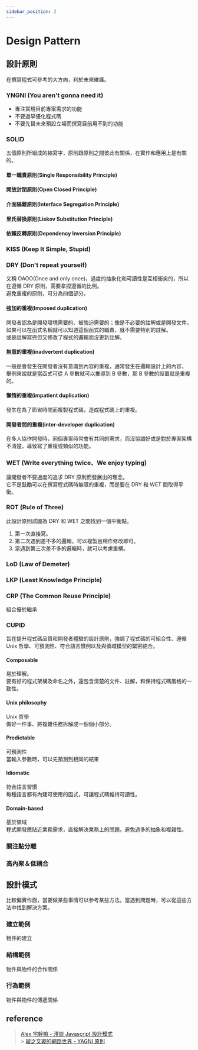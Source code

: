 ```yaml
---
sidebar_position: 2
---
```


# Design Pattern

## 設計原則

在撰寫程式可參考的大方向，利於未來維護。

### YNGNI (You aren't gonna need it)

- 專注實現目前專案需求的功能
- 不要過早優化程式碼
- 不要先替未來預設立場而撰寫目前用不到的功能

### SOLID

五個原則所組成的縮寫字，原則跟原則之間彼此有關係，在實作和應用上是有關的。

#### 單一職責原則(Single Responsibility Principle)

#### 開放封閉原則(Open Closed Principle)

#### 介面隔離原則(Interface Segregation Principle)

#### 里氏替換原則(Liskov Substitution Principle)

#### 依賴反轉原則(Dependency Inversion Principle)

### KISS (Keep It Simple, Stupid)

### DRY (Don't repeat yourself)

又稱 OAOO(Once and only once)，過度的抽象化和可讀性是互相衝突的，所以在遵循 DRY 原則，需要拿捏遵循的比例。<br />
避免重複的原則，可分為四個部分。

#### 強加的重複(Imposed duplication)

開發者認為是開發環境需要的、被強迫需要的；像是不必要的註解或是開發文件。
如果可以在函式名稱就可以知道這個函式的職責，就不需要特別的註解。<br />
或是註解寫完但又修改了程式的邏輯而沒更新註解。

#### 無意的重複(inadvertent duplication)

一般是會發生在開發者沒有意識到內容的重複，通常發生在邏輯設計上的內容，<br />舉例來說就是當函式可從 A 參數就可以推導到 B 參數，那 B 參數的設置就是重複的。

#### 懶惰的重複(impatient duplication)

發生在為了節省時間而複製程式碼，造成程式碼上的重複。

#### 開發者間的重複(inter-developer duplication)

在多人協作開發時，同個專案時常會有共同的需求，而沒協調好或是對於專案架構不清楚，導致寫了重複或類似的功能。

### WET (Write everything twice、We enjoy typing)

讓開發者不要過度的追求 DRY 原則而發展出的理念。<br />
它不是鼓勵可以在撰寫程式碼時無限的重複，而是要在 DRY 和 WET 間取得平衡。

### ROT (Rule of Three)

此設計原則試圖為 DRY 和 WET 之間找到一個平衡點。

1. 第一次直接寫。
2. 第二次遇到差不多的邏輯，可以複製且稍作修改即可。
3. 當遇到第三次差不多的邏輯時，就可以考慮重構。

### LoD (Law of Demeter)

### LKP (Least Knowledge Principle)

### CRP (The Common Reuse Principle)

組合優於繼承

### CUPID

旨在提升程式碼品質和開發者體驗的設計原則，強調了程式碼的可組合性、遵循 Unix 哲學、可預測性、符合語言慣例以及與領域模型的緊密結合。

#### Composable

易於理解。<br />
要有好的程式架構及命名之外，還包含清楚的文件、註解，和保持程式碼風格的一致性。

#### Unix philosophy

Unix 哲學<br />
做好一件事、將複雜任務拆解成一個個小部分。

#### Predictable

可預測性<br />
當輸入參數時，可以先預測到相同的結果

#### Idiomatic

符合語言習慣<br />
每種語言都有內建可使用的函式，可讓程式碼維持可讀性。

#### Domain-based

基於領域<br />
程式開發應貼近業務需求，直接解決業務上的問題。避免過多的抽象和複雜性。

### 關注點分離

### 高內聚＆低耦合

## 設計模式

比較偏實作面，當要做某些事情可以參考某些方法。當遇到問題時，可以從這些方法中找到解決方案。

### 建立範例

物件的建立

### 結構範例

物件與物件的合作關係

### 行為範例

物件與物件的傳遞關係

## reference

> [Alex 宅幹嘛 - 淺談 Javascript 設計模式](https://www.youtube.com/watch?v=2wbX-ZoetF0&list=PLEfh-m_KG4dbCJl3uks6DzLzdkOdmiZpT) <br /> > [璇之又璇的網路世界 - YAGNI 原則](https://shawnlin0201.github.io/Methodology/Methodology-003-YAGNI-principle/)
